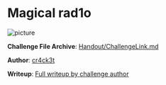 # Magical rad1o

![picture](https://github.com/karthik997/Forensic_Toolkit/blob/master/PIcs/radio.png)

**Challenge File Archive**: [Handout/ChallengeLink.md](Handout/ChallengeLink.md) 

**Author**: [cr4ck3t](https://twitter.com/nambiar_kartuzz)

**Writeup**: [Full writeup by challenge author](https://karthik967.wordpress.com/2018/10/15/magical-rad1o-writeup-inctf-international-2018/)


